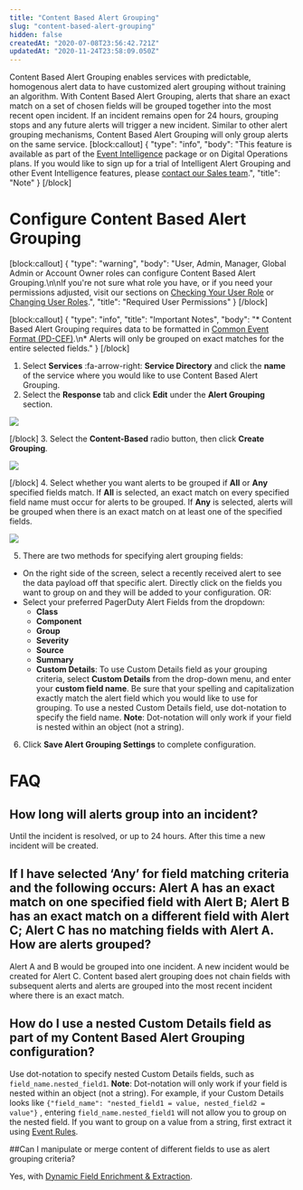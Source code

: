 ```yaml
---
title: "Content Based Alert Grouping"
slug: "content-based-alert-grouping"
hidden: false
createdAt: "2020-07-08T23:56:42.721Z"
updatedAt: "2020-11-24T23:58:09.050Z"
---
```

Content Based Alert Grouping enables services with predictable, homogenous alert data to have customized alert grouping without training an algorithm. With Content Based Alert Grouping, alerts that share an exact match on a set of chosen fields will be grouped together into the most recent open incident. If an incident remains open for 24 hours, grouping stops and any future alerts will trigger a new incident. Similar to other alert grouping mechanisms, Content Based Alert Grouping will only group alerts on the same service.
[block:callout]
{
  "type": "info",
  "body": "This feature is available as part of the [Event Intelligence](https://support.pagerduty.com/v1/docs/event-intelligence) package or on Digital Operations plans. If you would like to sign up for a trial of Intelligent Alert Grouping and other Event Intelligence features, please [contact our Sales team](https://www.pagerduty.com/contact-us/#contact-sales).",
  "title": "Note"
}
[/block]
# Configure Content Based Alert Grouping
[block:callout]
{
  "type": "warning",
  "body": "User, Admin, Manager, Global Admin or Account Owner roles can configure Content Based Alert Grouping.\n\nIf you're not sure what role you have, or if you need your permissions adjusted, visit our sections on [Checking Your User Role](https://support.pagerduty.com/v1/docs/user-roles#section-checking-your-user-role) or [Changing User Roles](https://support.pagerduty.com/docs/user-roles#section-changing-user-roles).",
  "title": "Required User Permissions"
}
[/block]

[block:callout]
{
  "type": "info",
  "title": "Important Notes",
  "body": "* Content Based Alert Grouping requires data to be formatted in [Common Event Format (PD-CEF)](https://support.pagerduty.com/docs/pd-cef).\n* Alerts will only be grouped on exact matches for the entire selected fields."
}
[/block]
1. Select **Services** :fa-arrow-right: **Service Directory** and click the **name** of the service where you would like to use Content Based Alert Grouping.
2. Select the **Response** tab and click **Edit** under the **Alert Grouping** section.

![](https://files.readme.io/5af7dcd-content-based-alert-grouping-overview.png)

[/block]
3. Select the **Content-Based** radio button, then click **Create Grouping**.

![](https://files.readme.io/b202c03-content-based-alert-grouping-create-grouping.png)

[/block]
4. Select whether you want alerts to be grouped if **All** or **Any** specified fields match. If **All** is selected, an exact match on every specified field name must occur for alerts to be grouped. If **Any** is selected, alerts will be grouped when there is an exact match on at least one of the specified fields. 

![](https://files.readme.io/40a43e7-content-based-alert-grouping-select-fields.png)

5. There are two methods for specifying alert grouping fields: 

* On the right side of the screen, select a recently received alert to see the data payload off that specific alert. Directly click on the fields you want to group on and they will be added to your configuration. OR:
* Select your preferred PagerDuty Alert Fields from the dropdown:
   * **Class**
   * **Component**
   * **Group**
   * **Severity**
   * **Source**
   * **Summary**
   * **Custom Details**: To use Custom Details field as your grouping criteria, select **Custom Details** from the drop-down menu, and enter your **custom field name**. Be sure that your spelling and capitalization exactly match the alert field which you would like to use for grouping. To use a nested Custom Details field, use dot-notation to specify the field name. **Note**: Dot-notation will only work if your field is nested within an object (not a string).

6. Click **Save Alert Grouping Settings** to complete configuration.

# FAQ

## How long will alerts group into an incident?

Until the incident is resolved, or up to 24 hours. After this time a new incident will be created. 

## If I have selected ‘Any’ for field matching criteria and the following occurs: Alert A has an exact match on one specified field with Alert B; Alert B has an exact match on a different field with Alert C; Alert C has no matching fields with Alert A. How are alerts grouped?

Alert A and B would be grouped into one incident. A new incident would be created for Alert C. Content based alert grouping does not chain fields with subsequent alerts and alerts are grouped into the most recent incident where there is an exact match. 

## How do I use a nested Custom Details field as part of my Content Based Alert Grouping configuration?

Use dot-notation to specify nested Custom Details fields, such as `field_name.nested_field1`. **Note**: Dot-notation will only work if your field is nested within an object (not a string). For example, if your Custom Details looks like `{"field_name": "nested_field1 = value, nested_field2 = value"}` , entering `field_name.nested_field1` will not allow you to group on the nested field. If you want to group on a value from a string, first extract it using [Event Rules](https://support.pagerduty.com/docs/rulesets#dynamic-field-enrichment--extraction).

##Can I manipulate or merge content of different fields to use as alert grouping criteria?

Yes, with [Dynamic Field Enrichment & Extraction](https://support.pagerduty.com/docs/rulesets#dynamic-field-enrichment--extraction).